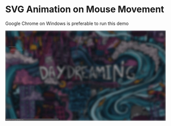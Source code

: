 # SVG Animation on Mouse Movement
Google Chrome on Windows is preferable to run this demo

![Preview](https://raw.githubusercontent.com/zunayedhassan/svg-animation-on-mouse-movement-01/master/svg-animation-on-mouse-movement-01/preview.gif "Preview")
